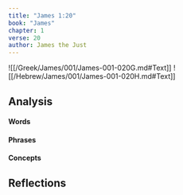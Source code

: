 ```yaml
---
title: "James 1:20"
book: "James"
chapter: 1
verse: 20
author: James the Just
---
```

![[/Greek/James/001/James-001-020G.md#Text]]
![[/Hebrew/James/001/James-001-020H.md#Text]]

## Analysis

#### Words

#### Phrases

#### Concepts

## Reflections
